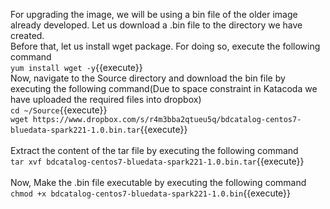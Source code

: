For upgrading the image, we will be using a bin file of the older image already developed. Let us download a .bin file to the directory we have created. 
<br>Before that, let us install wget package. For doing so, execute the following command
<br>`yum install wget -y`{{execute}}
<br>
Now, navigate to the Source directory and download the bin file by executing the following command(Due to space constraint in Katacoda we have uploaded the required files into dropbox)
<br>`cd ~/Source`{{execute}}<br>
`wget https://www.dropbox.com/s/r4m3bba2qtueu5q/bdcatalog-centos7-bluedata-spark221-1.0.bin.tar`{{execute}}
<br><br>
Extract the content of the tar file by executing the following command
<br>`tar xvf bdcatalog-centos7-bluedata-spark221-1.0.bin.tar`{{execute}}
<br><br>
Now, Make the .bin file executable by executing the following command<br>
`chmod +x bdcatalog-centos7-bluedata-spark221-1.0.bin`{{execute}}

